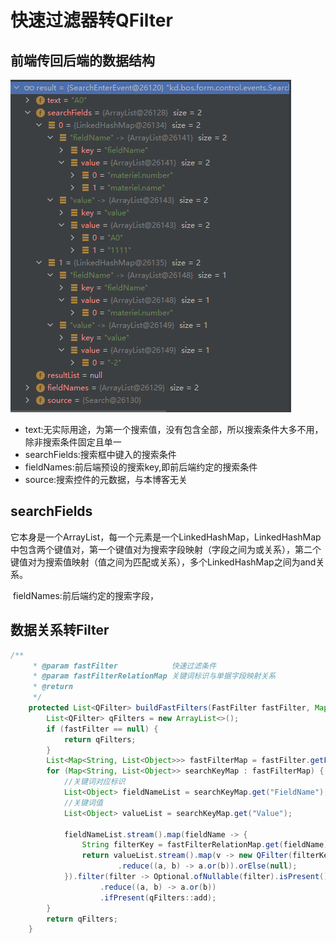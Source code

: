 # 快速过滤器转QFilter


<!--more-->

## 前端传回后端的数据结构

![632081d5e8477c0001c8d7ac](/posts/java/kd/快速过滤器转QFilter/632081d5e8477c0001c8d7ac)

- text:无实际用途，为第一个搜索值，没有包含全部，所以搜索条件大多不用，除非搜索条件固定且单一
- searchFields:搜索框中键入的搜索条件
- fieldNames:前后端预设的搜索key,即前后端约定的搜索条件
- source:搜索控件的元数据，与本博客无关

## searchFields

​	它本身是一个ArrayList，每一个元素是一个LinkedHashMap，LinkedHashMap中包含两个键值对，第一个键值对为搜索字段映射（字段之间为或关系），第二个键值对为搜索值映射（值之间为匹配或关系），多个LinkedHashMap之间为and关系。

​	fieldNames:前后端约定的搜索字段，

## 数据关系转Filter

```java
/**
     * @param fastFilter            快速过滤条件
     * @param fastFilterRelationMap 关键词标识与单据字段映射关系
     * @return
     */
    protected List<QFilter> buildFastFilters(FastFilter fastFilter, Map<String, String> fastFilterRelationMap) {
        List<QFilter> qFilters = new ArrayList<>();
        if (fastFilter == null) {
            return qFilters;
        }
        List<Map<String, List<Object>>> fastFilterMap = fastFilter.getFastFilter();
        for (Map<String, List<Object>> searchKeyMap : fastFilterMap) {
            //关键词对应标识
            List<Object> fieldNameList = searchKeyMap.get("FieldName");
            //关键词值
            List<Object> valueList = searchKeyMap.get("Value");

            fieldNameList.stream().map(fieldName -> {
                String filterKey = fastFilterRelationMap.get(fieldName);
                return valueList.stream().map(v -> new QFilter(filterKey, QFilter.like, "%" + v + "%"))
                        .reduce((a, b) -> a.or(b)).orElse(null);
            }).filter(filter -> Optional.ofNullable(filter).isPresent())
                    .reduce((a, b) -> a.or(b))
                    .ifPresent(qFilters::add);
        }
        return qFilters;
    }
```


